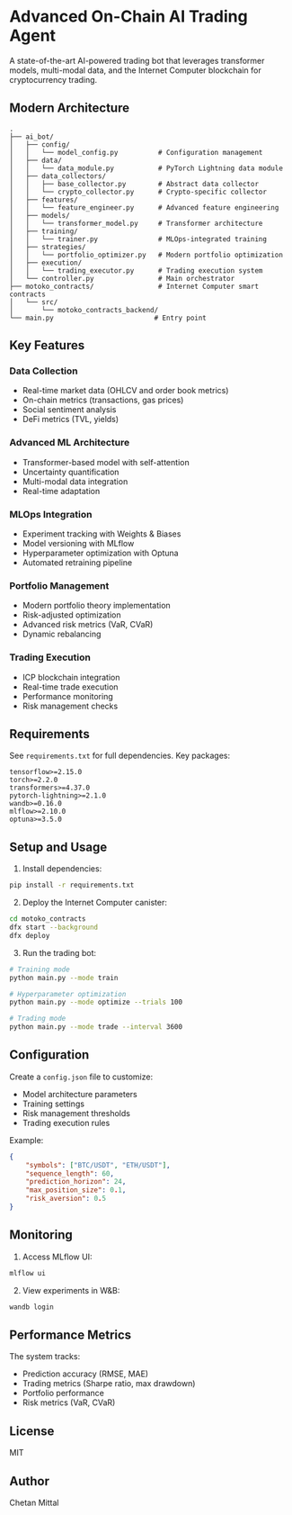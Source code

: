 # Advanced On-Chain AI Trading Agent

A state-of-the-art AI-powered trading bot that leverages transformer models, multi-modal data, and the Internet Computer blockchain for cryptocurrency trading.

## Modern Architecture

```
.
├── ai_bot/
│   ├── config/
│   │   └── model_config.py          # Configuration management
│   ├── data/
│   │   └── data_module.py           # PyTorch Lightning data module
│   ├── data_collectors/
│   │   ├── base_collector.py        # Abstract data collector
│   │   └── crypto_collector.py      # Crypto-specific collector
│   ├── features/
│   │   └── feature_engineer.py      # Advanced feature engineering
│   ├── models/
│   │   └── transformer_model.py     # Transformer architecture
│   ├── training/
│   │   └── trainer.py               # MLOps-integrated training
│   ├── strategies/
│   │   └── portfolio_optimizer.py   # Modern portfolio optimization
│   ├── execution/
│   │   └── trading_executor.py      # Trading execution system
│   └── controller.py                # Main orchestrator
├── motoko_contracts/                # Internet Computer smart contracts
│   └── src/
│       └── motoko_contracts_backend/
└── main.py                         # Entry point
```

## Key Features

### Data Collection
- Real-time market data (OHLCV and order book metrics)
- On-chain metrics (transactions, gas prices)
- Social sentiment analysis
- DeFi metrics (TVL, yields)

### Advanced ML Architecture
- Transformer-based model with self-attention
- Uncertainty quantification
- Multi-modal data integration
- Real-time adaptation

### MLOps Integration
- Experiment tracking with Weights & Biases
- Model versioning with MLflow
- Hyperparameter optimization with Optuna
- Automated retraining pipeline

### Portfolio Management
- Modern portfolio theory implementation
- Risk-adjusted optimization
- Advanced risk metrics (VaR, CVaR)
- Dynamic rebalancing

### Trading Execution
- ICP blockchain integration
- Real-time trade execution
- Performance monitoring
- Risk management checks

## Requirements

See `requirements.txt` for full dependencies. Key packages:

```
tensorflow>=2.15.0
torch>=2.2.0
transformers>=4.37.0
pytorch-lightning>=2.1.0
wandb>=0.16.0
mlflow>=2.10.0
optuna>=3.5.0
```

## Setup and Usage

1. Install dependencies:
```bash
pip install -r requirements.txt
```

2. Deploy the Internet Computer canister:
```bash
cd motoko_contracts
dfx start --background
dfx deploy
```

3. Run the trading bot:
```bash
# Training mode
python main.py --mode train

# Hyperparameter optimization
python main.py --mode optimize --trials 100

# Trading mode
python main.py --mode trade --interval 3600
```

## Configuration

Create a `config.json` file to customize:
- Model architecture parameters
- Training settings
- Risk management thresholds
- Trading execution rules

Example:
```json
{
    "symbols": ["BTC/USDT", "ETH/USDT"],
    "sequence_length": 60,
    "prediction_horizon": 24,
    "max_position_size": 0.1,
    "risk_aversion": 0.5
}
```

## Monitoring

1. Access MLflow UI:
```bash
mlflow ui
```

2. View experiments in W&B:
```bash
wandb login
```

## Performance Metrics

The system tracks:
- Prediction accuracy (RMSE, MAE)
- Trading metrics (Sharpe ratio, max drawdown)
- Portfolio performance
- Risk metrics (VaR, CVaR)

## License

MIT

## Author

Chetan Mittal